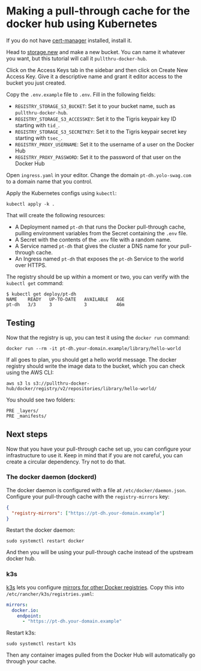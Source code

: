 # Making a pull-through cache for the docker hub using Kubernetes

If you do not have [cert-manager](https://cert-manager.io/) installed, install it.

Head to [storage.new](https://storage.new) and make a new bucket. You can name it whatever you want, but this tutorial will call it `pullthru-docker-hub`.

Click on the Access Keys tab in the sidebar and then click on Create New Access Key. Give it a descriptive name and grant it editor access to the bucket you just created.

Copy the `.env.example` file to `.env`. Fill in the following fields:

- `REGISTRY_STORAGE_S3_BUCKET`: Set it to your bucket name, such as `pullthru-docker-hub`.
- `REGISTRY_STORAGE_S3_ACCESSKEY`: Set it to the Tigris keypair key ID starting with `tid_`.
- `REGISTRY_STORAGE_S3_SECRETKEY`: Set it to the Tigris keypair secret key starting with `tsec_`.
- `REGISTRY_PROXY_USERNAME`: Set it to the username of a user on the Docker Hub
- `REGISTRY_PROXY_PASSWORD`: Set it to the password of that user on the Docker Hub

Open `ingress.yaml` in your editor. Change the domain `pt-dh.yolo-swag.com` to a domain name that you control.

Apply the Kubernetes configs using `kubectl`:

```text
kubectl apply -k .
```

That will create the following resources:

- A Deployment named `pt-dh` that runs the Docker pull-through cache, pulling environment variables from the Secret containing the `.env` file.
- A Secret with the contents of the `.env` file with a random name.
- A Service named `pt-dh` that gives the cluster a DNS name for your pull-through cache.
- An Ingress named `pt-dh` that exposes the `pt-dh` Service to the world over HTTPS.

The registry should be up within a moment or two, you can verify with the `kubectl get` command:

```text
$ kubectl get deploy/pt-dh
NAME    READY   UP-TO-DATE   AVAILABLE   AGE
pt-dh   3/3     3            3           46m
```

## Testing

Now that the registry is up, you can test it using the `docker run` command:

```text
docker run --rm -it pt-dh.your-domain.example/library/hello-world
```

If all goes to plan, you should get a hello world message. The docker registry should write the image data to the bucket, which you can check using the AWS CLI:

```text
aws s3 ls s3://pullthru-docker-hub/docker/registry/v2/repositories/library/hello-world/
```

You should see two folders:

```text
PRE _layers/
PRE _manifests/
```

## Next steps

Now that you have your pull-through cache set up, you can configure your infrastructure to use it. Keep in mind that if you are not careful, you can create a circular dependency. Try not to do that.

### The docker daemon (dockerd)

The docker daemon is configured with a file at `/etc/docker/daemon.json`. Configure your pull-through cache with the `registry-mirrors` key:

```json
{
  "registry-mirrors": ["https://pt-dh.your-domain.example"]
}
```

Restart the docker daemon:

```text
sudo systemctl restart docker
```

And then you will be using your pull-through cache instead of the upstream docker hub.

### k3s

[k3s](https://k3s.io) lets you configure [mirrors for other Docker registries](https://docs.k3s.io/installation/private-registry). Copy this into `/etc/rancher/k3s/registries.yaml`:

```yaml
mirrors:
  docker.io:
    endpoint:
      - "https://pt-dh.your-domain.example"
```

Restart k3s:

```text
sudo systemctl restart k3s
```

Then any container images pulled from the Docker Hub will automatically go through your cache.
